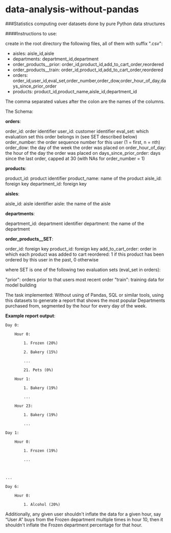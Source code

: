 # data-analysis-without-pandas
###Statistics computing over datasets done by pure Python data structures

####Instructions to use:

create in the root directory the following files, all of them with suffix ".csv": 

- aisles: aisle_id,aisle
- departments: department_id,department
- order_products__prior: order_id,product_id,add_to_cart_order,reordered
- order_products__train: order_id,product_id,add_to_cart_order,reordered
- orders: order_id,user_id,eval_set,order_number,order_dow,order_hour_of_day,days_since_prior_order
- products: product_id,product_name,aisle_id,department_id

The comma separated values after the colon are the names of the columns.

The Schema:

**orders**:

order_id: order identifier
user_id: customer identifier
eval_set: which evaluation set this order belongs in (see SET described below)
order_number: the order sequence number for this user (1 = first, n = nth)
order_dow: the day of the week the order was placed on
order_hour_of_day: the hour of the day the order was placed on
days_since_prior_order: days since the last order, capped at 30 (with NAs for order_number = 1)

**products**:

product_id: product identifier
product_name: name of the product
aisle_id: foreign key
department_id: foreign key

**aisles**:

aisle_id: aisle identifier
aisle: the name of the aisle

**departments**:

department_id: department identifier
department: the name of the department

**order_products__SET**:

order_id: foreign key
product_id: foreign key
add_to_cart_order: order in which each product was added to cart
reordered: 1 if this product has been ordered by this user in the past, 0 otherwise

where SET is one of the following two evaluation sets (eval_set in orders):

"prior": orders prior to that users most recent order
"train": training data for model building

The task implemented: Without using of Pandas, SQL or similar tools, using this datasets to generate a report that shows the most popular Departments purchased from, segmented by the hour for every day of the week.

**Example report output**:

    Day 0:

        Hour 0:

            1. Frozen (20%)

            2. Bakery (15%)

            ...

            21. Pets (0%)

        Hour 1:

            1. Bakery (19%)

            ...

        Hour 23:

            1. Bakery (19%)

            ...

    Day 1:

        Hour 0:

            1. Frozen (19%)

            ...



    ...

    Day 6:

        Hour 0:

            1. Alcohol (20%)

Additionally, any given user shouldn't inflate the data for a given hour, say “User A” buys from the Frozen department multiple times in hour 10, then it shouldn't inflate the Frozen department percentage for that hour.